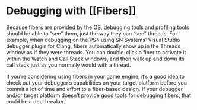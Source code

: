 # Debugging with [[Fibers]]

Because fibers are provided by the OS, debugging tools and profiling tools should be able to “see” them, just the way they can “see” threads. For example, when debugging on the PS4 using SN Systems’ Visual Studio debugger plugin for Clang, fibers automatically show up in the Threads window as if they were threads. You can double-click a fiber to activate it within the Watch and Call Stack windows, and then walk up and down its call stack just as you normally would with a thread.

If you’re considering using fibers in your game engine, it’s a good idea to check out your debugger’s capabilities on your target platform before you commit a lot of time and effort to a fiber-based design. If your debugger and/or target platform doesn’t provide good tools for debugging fibers, that could be a deal breaker.